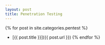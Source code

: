 ```yaml
---
layout: post
title: Penetration Testing
---
```


{% for post in site.categories.pentest %}
* [{{ post.title }}]({{ post.url }})
{% endfor %}
